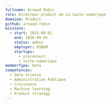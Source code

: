 ```yaml
---
fullname: Arnaud Robin
role: Directeur produit de La Suite numérique
domaine: Produit
github: arnaud-robin
missions:
  - start: 2023-09-01
    end: 2026-09-01
    status: admin
    employer: DINUM
    startups:
      - proconnect
      - suite-numerique
memberType: beta
competences:
  - Data Science
  - Administration Publique
  - Croissance
  - Machine learning
  - Product strategy
---
```

